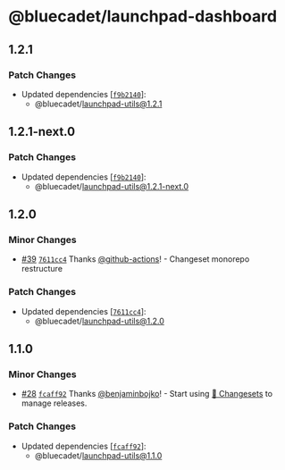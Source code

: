 # @bluecadet/launchpad-dashboard

## 1.2.1

### Patch Changes

- Updated dependencies [[`f9b2140`](https://github.com/bluecadet/launchpad/commit/f9b21407af6d4f874473eed860e7a925475b7e41)]:
  - @bluecadet/launchpad-utils@1.2.1

## 1.2.1-next.0

### Patch Changes

- Updated dependencies [[`f9b2140`](https://github.com/bluecadet/launchpad/commit/f9b21407af6d4f874473eed860e7a925475b7e41)]:
  - @bluecadet/launchpad-utils@1.2.1-next.0

## 1.2.0

### Minor Changes

- [#39](https://github.com/bluecadet/launchpad/pull/39) [`7611cc4`](https://github.com/bluecadet/launchpad/commit/7611cc40742bf32012d5ce6dd5da155644ba0e23) Thanks [@github-actions](https://github.com/apps/github-actions)! - Changeset monorepo restructure

### Patch Changes

- Updated dependencies [[`7611cc4`](https://github.com/bluecadet/launchpad/commit/7611cc40742bf32012d5ce6dd5da155644ba0e23)]:
  - @bluecadet/launchpad-utils@1.2.0

## 1.1.0

### Minor Changes

- [#28](https://github.com/bluecadet/launchpad/pull/28) [`fcaff92`](https://github.com/bluecadet/launchpad/commit/fcaff9254f86b4313f9a1a737b19c26cc0839dfc) Thanks [@benjaminbojko](https://github.com/benjaminbojko)! - Start using [🦋 Changesets](https://github.com/changesets/changesets) to manage releases.

### Patch Changes

- Updated dependencies [[`fcaff92`](https://github.com/bluecadet/launchpad/commit/fcaff9254f86b4313f9a1a737b19c26cc0839dfc)]:
  - @bluecadet/launchpad-utils@1.1.0
